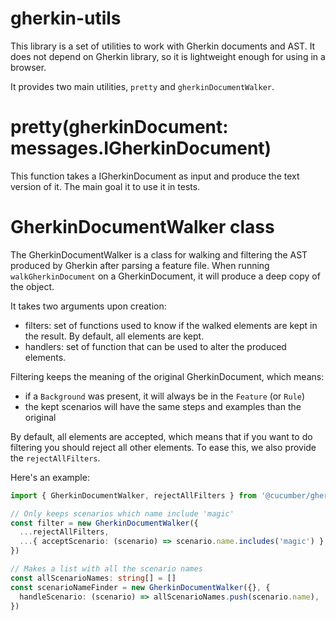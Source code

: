 # gherkin-utils

This library is a set of utilities to work with Gherkin documents and AST. It does not depend on Gherkin library, so it is lightweight enough for using in a browser.

It provides two main utilities, `pretty` and `gherkinDocumentWalker`.

# pretty(gherkinDocument: messages.IGherkinDocument)

This function takes a IGherkinDocument as input and produce the text version of it. The main goal it to use it in tests.

# GherkinDocumentWalker class

The GherkinDocumentWalker is a class for walking and filtering the AST produced by Gherkin after parsing a feature file.
When running `walkGherkinDocument` on a GherkinDocument, it will produce a deep copy of the object.

It takes two arguments upon creation:
 - filters: set of functions used to know if the walked elements are kept in the result. By default, all elements are kept.
 - handlers: set of function that can be used to alter the produced elements.

Filtering keeps the meaning of the original GherkinDocument, which means:
 - if a `Background` was present, it will always be in the `Feature` (or `Rule`)
 - the kept scenarios will have the same steps and examples than the original

By default, all elements are accepted, which means that if you want to do filtering you should reject all other elements. To ease this, we also provide the `rejectAllFilters`.

Here's an example:

```typescript
import { GherkinDocumentWalker, rejectAllFilters } from '@cucumber/gherkin-utils'

// Only keeps scenarios which name include 'magic'
const filter = new GherkinDocumentWalker({
  ...rejectAllFilters,
  ...{ acceptScenario: (scenario) => scenario.name.includes('magic') },
})

// Makes a list with all the scenario names
const allScenarioNames: string[] = []
const scenarioNameFinder = new GherkinDocumentWalker({}, {
  handleScenario: (scenario) => allScenarioNames.push(scenario.name),
})
```

